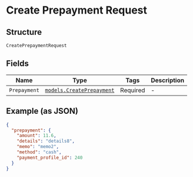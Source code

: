 
# Create Prepayment Request

## Structure

`CreatePrepaymentRequest`

## Fields

| Name | Type | Tags | Description |
|  --- | --- | --- | --- |
| `Prepayment` | [`models.CreatePrepayment`](../../doc/models/create-prepayment.md) | Required | - |

## Example (as JSON)

```json
{
  "prepayment": {
    "amount": 11.6,
    "details": "details8",
    "memo": "memo2",
    "method": "cash",
    "payment_profile_id": 240
  }
}
```

